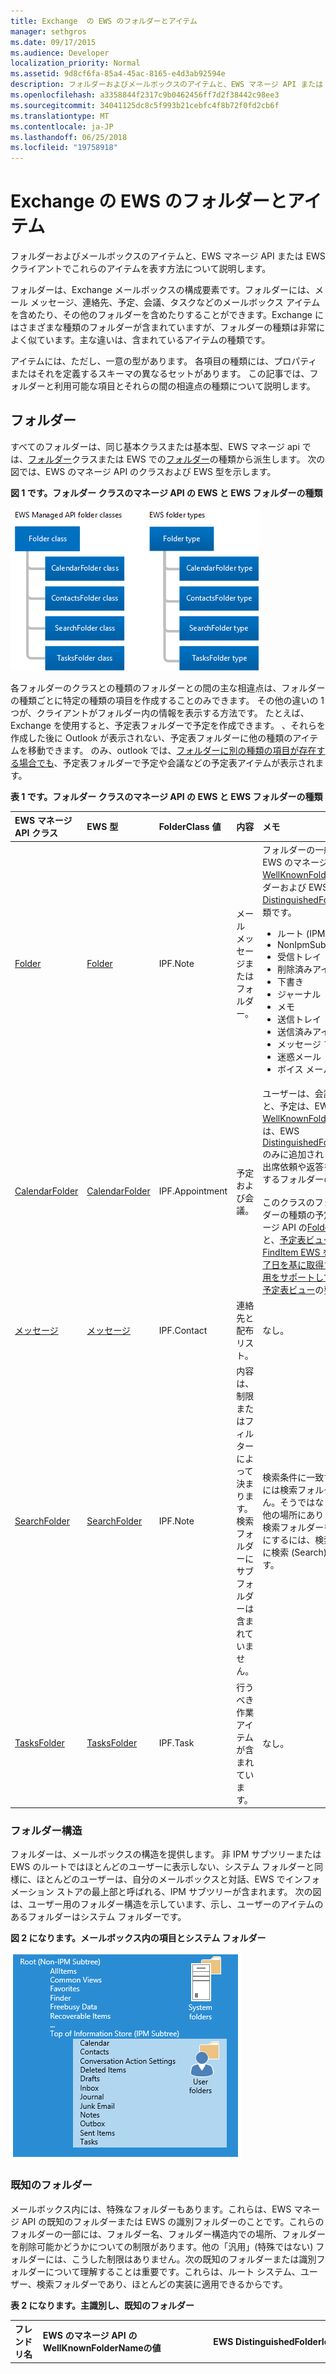 ```yaml
---
title: Exchange  の EWS のフォルダーとアイテム
manager: sethgros
ms.date: 09/17/2015
ms.audience: Developer
localization_priority: Normal
ms.assetid: 9d8cf6fa-85a4-45ac-8165-e4d3ab92594e
description: フォルダーおよびメールボックスのアイテムと、EWS マネージ API または EWS クライアントでこれらのアイテムを表す方法について説明します。
ms.openlocfilehash: a3358844f2317c9b0462456ff7d2f38442c98ee3
ms.sourcegitcommit: 34041125dc8c5f993b21cebfc4f8b72f0fd2cb6f
ms.translationtype: MT
ms.contentlocale: ja-JP
ms.lasthandoff: 06/25/2018
ms.locfileid: "19758918"
---
```

# <a name="folders-and-items-in-ews-in-exchange"></a>Exchange  の EWS のフォルダーとアイテム

フォルダーおよびメールボックスのアイテムと、EWS マネージ API または EWS クライアントでこれらのアイテムを表す方法について説明します。
  
フォルダーは、Exchange メールボックスの構成要素です。フォルダーには、メール メッセージ、連絡先、予定、会議、タスクなどのメールボックス アイテムを含めたり、その他のフォルダーを含めたりすることができます。Exchange にはさまざまな種類のフォルダーが含まれていますが、フォルダーの種類は非常によく似ています。主な違いは、含まれているアイテムの種類です。
  
アイテムには、ただし、一意の型があります。 各項目の種類には、プロパティまたはそれを定義するスキーマの異なるセットがあります。 この記事では、フォルダーと利用可能な項目とそれらの間の相違点の種類について説明します。

<a name="bk_folders"> </a>

## <a name="folders"></a>フォルダー

すべてのフォルダーは、同じ基本クラスまたは基本型、EWS マネージ api では、[フォルダー](http://msdn.microsoft.com/en-us/library/microsoft.exchange.webservices.data.folder%28v=EXCHG.80%29.aspx)クラスまたは EWS での[フォルダー](http://msdn.microsoft.com/library/812948d8-c7db-45ce-bb3a-77233a53a974%28Office.15%29.aspx)の種類から派生します。 次の図では、EWS のマネージ API のクラスおよび EWS 型を示します。 
  
**図 1 です。フォルダー クラスのマネージ API の EWS と EWS フォルダーの種類**

![EWS Managed API Folder クラスから派生するクラスと EWS Folder タイプから派生するタイプ (CalendarFolder、ContactsFolder、SearchFolder、および TasksFolder) が表示された図。](media/Ex2013_Folder_OverviewTypes.png)
  
各フォルダーのクラスとの種類のフォルダーとの間の主な相違点は、フォルダーの種類ごとに特定の種類の項目を作成することのみできます。 その他の違いの 1 つが、クライアントがフォルダー内の情報を表示する方法です。 たとえば、Exchange を使用すると、予定表フォルダーで予定を作成できます。 、それらを作成した後に Outlook が表示されない、予定表フォルダーに他の種類のアイテムを移動できます。 のみ、outlook では、[フォルダーに別の種類の項目が存在する場合でも](folders-and-items-in-ews-in-exchange.md#bk_item)、予定表フォルダーで予定や会議などの予定表アイテムが表示されます。 
  
**表 1 です。フォルダー クラスのマネージ API の EWS と EWS フォルダーの種類**

|**EWS マネージ API クラス**|**EWS 型**|**FolderClass 値**|**内容**|**メモ**|
|:-----|:-----|:-----|:-----|:-----|
|[Folder](http://msdn.microsoft.com/en-us/library/microsoft.exchange.webservices.data.folder%28v=exchg.80%29.aspx) <br/> |[Folder](http://msdn.microsoft.com/library/812948d8-c7db-45ce-bb3a-77233a53a974%28Office.15%29.aspx) <br/> |IPF.Note  <br/> |メール メッセージまたはフォルダー。  <br/> | フォルダーの一般的なクラスまたは EWS のマネージ API の[WellKnownFolderName](http://msdn.microsoft.com/en-us/library/microsoft.exchange.webservices.data.wellknownfoldername%28v=exchg.80%29.aspx)の次のフォルダーおよび EWS [DistinguishedFolderId](http://msdn.microsoft.com/library/50018162-2941-4227-8a5b-d6b4686bb32f%28Office.15%29.aspx)フォルダーの種類です。 <ul><li>  ルート (IPM サブツリー)</li><li>NonIpmSubtree</li><li>受信トレイ</li><li>削除済みアイテム</li><li>下書き</li><li>ジャーナル</li><li>メモ  </li><li>送信トレイ</li><li>送信済みアイテム</li><li>メッセージ フォルダー</li><li>迷惑メール</li><li>ボイス メール</li></ul> |
|[CalendarFolder](http://msdn.microsoft.com/en-us/library/microsoft.exchange.webservices.data.calendarfolder%28v=exchg.80%29.aspx) <br/> |[CalendarFolder](http://msdn.microsoft.com/library/48687a78-e757-4c04-9641-bf4302c6b565%28Office.15%29.aspx) <br/> |IPF.Appointment  <br/> |予定および会議。  <br/> |ユーザーは、会議出席依頼に応答すると、予定は、EWS のマネージ API の[WellKnownFolderName.Calendar](http://msdn.microsoft.com/en-us/library/microsoft.exchange.webservices.data.wellknownfoldername%28v=exchg.80%29.aspx)または、EWS [DistinguishedFolderId.CalendarFolder](http://msdn.microsoft.com/library/50018162-2941-4227-8a5b-d6b4686bb32f%28Office.15%29.aspx)のみに追加されます。 これらは、会議出席依頼や返答を自動対話をサポートするフォルダーのみです。  <br/><br/>このクラスのフォルダーまたはフォルダーの種類の予定と会議の EWS のマネージ API の[Folder.FindItem](http://msdn.microsoft.com/en-us/library/microsoft.exchange.webservices.data.folder.finditems%28v=EXCHG.80%29.aspx)メソッドと、[予定表ビュー](http://msdn.microsoft.com/EN-US/library/microsoft.exchange.webservices.data.calendarview%28v=exchg.80%29.aspx)クラス、または[FindItem EWS を使用して開始日と終了日を基に取得する予定表ビューの使用をサポートしています。](http://msdn.microsoft.com/library/ebad6aae-16e7-44de-ae63-a95b24539729%28Office.15%29.aspx)操作および[予定表ビュー](http://msdn.microsoft.com/library/a4a953b8-0710-416c-95ef-59e51eba9982%28Office.15%29.aspx)の要素です。  <br/> |
|[メッセージ](http://msdn.microsoft.com/en-us/library/microsoft.exchange.webservices.data.contactsfolder%28v=exchg.80%29.aspx) <br/> |[メッセージ](http://msdn.microsoft.com/library/6c299de8-2087-4aeb-8e66-2bc7586509a6%28Office.15%29.aspx) <br/> |IPF.Contact  <br/> |連絡先と配布リスト。  <br/> |なし。  <br/> |
|[SearchFolder](http://msdn.microsoft.com/en-us/library/microsoft.exchange.webservices.data.searchfolder%28v=exchg.80%29.aspx) <br/> |[SearchFolder](http://msdn.microsoft.com/library/1a7d408b-2e98-4391-8834-085ed6d5757c%28Office.15%29.aspx) <br/> |IPF.Note  <br/> |内容は、制限またはフィルターによって決まります。検索フォルダーにサブフォルダーは含まれていません。  <br/> |検索条件に一致するアイテムは、実際には検索フォルダーに含まれていません。そうではなく、メールボックスの他の場所にあります。  <br/> 検索フォルダーを Outlook で使用可能にするには、検索 (Finder) フォルダーに検索 (Search) フォルダーを作成します。  <br/> |
|[TasksFolder](http://msdn.microsoft.com/en-us/library/microsoft.exchange.webservices.data.tasksfolder%28v=exchg.80%29.aspx) <br/> |[TasksFolder](http://msdn.microsoft.com/library/5a9a4612-8064-4986-b467-c44f268c64df%28Office.15%29.aspx) <br/> |IPF.Task  <br/> |行うべき作業アイテムが含まれています。  <br/> |なし。  <br/> |
   
### <a name="folder-structure"></a>フォルダー構造

フォルダーは、メールボックスの構造を提供します。 非 IPM サブツリーまたは EWS のルートではほとんどのユーザーに表示しない、システム フォルダーと同様に、ほとんどのユーザーは、自分のメールボックスと対話、EWS でインフォメーション ストアの最上部と呼ばれる、IPM サブツリーが含まれます。 次の図は、ユーザー用のフォルダー構造を示しています、示し、ユーザーのアイテムのあるフォルダーはシステム フォルダーです。
  
**図 2 になります。メールボックス内の項目とシステム フォルダー**

![ルート内のシステム フォルダー (インフォメーション ストア内の Favorites、Finder、FreeBusy Data、Top など) が示された図。インフォメーション ストアの Top には、Calendar、Contacts などのユーザー フォルダーがあります。](media/Ex2013_Folder_OverviewSampleHierarchy.png)
  
### <a name="well-known-folders"></a>既知のフォルダー

メールボックス内には、特殊なフォルダーもあります。これらは、EWS マネージ API の既知のフォルダーまたは EWS の識別フォルダーのことです。これらのフォルダーの一部には、フォルダー名、フォルダー構造内での場所、フォルダーを削除可能かどうかについての制限があります。他の「汎用」(特殊ではない) フォルダーには、こうした制限はありません。次の既知のフォルダーまたは識別フォルダーについて理解することは重要です。これらは、ルート システム、ユーザー、検索フォルダーであり、ほとんどの実装に適用できるからです。  
  
**表 2 になります。主識別し、既知のフォルダー**

|**フレンドリ名**|**EWS のマネージ API の**WellKnownFolderName**の値**|**EWS **DistinguishedFolderId**値**|**説明**|
|:-----|:-----|:-----|:-----|
|ルート (非 IPM サブツリー)  <br/> |WellKnownFolderName.Root  <br/> |DistinguishedFolderId.root  <br/> |非 IPM サブツリーとも呼ばれる、メールボックスのルート フォルダーが含まれます。このフォルダーには親が含まれていないため、フォルダーを移動、コピー、名前変更、削除することはできません。各メッセージ ストアには 1 つのルート フォルダーだけが含まれます。  <br/> |
|インフォメーション ストアの先頭 (IPM サブツリー)  <br/> |WellKnownFolderName.MsgFolderRoot  <br/> |DistinguishedFolderId.msgfolderroot  <br/> |受信トレイやユーザーのその他のフォルダーが含まれます。   <br/> |
|検索 (検索フォルダー)  <br/> |WellKnownFolderName.SearchFolders  <br/> |DistinguishedFolderId.searchfolders  <br/> |Outlook で表示可能な検索フォルダーが含まれます。  <br/> |
   
EWS のマネージ API の[WellKnownFolderName](http://msdn.microsoft.com/en-us/library/microsoft.exchange.webservices.data.folder.wellknownfoldername%28v=exchg.80%29.aspx)プロパティの値の一覧は、 [WellKnownFolderName](http://msdn.microsoft.com/en-us/library/microsoft.exchange.webservices.data.wellknownfoldername%28v=EXCHG.80%29.aspx)列挙体を参照してください。 EWS **DistinguishedFolderId**の値の一覧は、 [DistinguishedFolderId](http://msdn.microsoft.com/library/50018162-2941-4227-8a5b-d6b4686bb32f%28Office.15%29.aspx)を参照してください。
  
### <a name="folder-properties"></a>フォルダー プロパティ

EWS マネージ API では、[[フォルダーのプロパティ](http://msdn.microsoft.com/en-us/library/microsoft.exchange.webservices.data.folder_properties%28v=exchg.80%29.aspx)はすべて、基本クラスから派生[フォルダー](http://msdn.microsoft.com/en-us/library/microsoft.exchange.webservices.data.folder%28v=EXCHG.80%29.aspx)です。 EWS、すべてのフォルダーが[フォルダー](http://msdn.microsoft.com/library/812948d8-c7db-45ce-bb3a-77233a53a974%28Office.15%29.aspx)の種類で使用可能なフォルダーの要素を使用します。 フォルダー関連のプロパティおよび要素のほとんどは簡単です (親フォルダーの ID、表示名、およびなど) がいくつかは、少しより詳細な説明を必要とします。 
  
EWS のマネージ API の[Folder.FolderClass](http://msdn.microsoft.com/en-us/library/microsoft.exchange.webservices.data.folder.folderclass%28v=EXCHG.80%29.aspx)プロパティまたは EWS [FolderClass](http://msdn.microsoft.com/library/0041d135-2869-4612-89a5-d1aa86aa1093%28Office.15%29.aspx)要素に次の注意事項が適用されます。 
  
- 場合は、派生クラス型、またはフォルダーの設定、プロパティ、または要素の値が一致しなければなりません。 たとえば、 **FolderClass**プロパティまたは要素はフォルダーは、クラスの中に、[連絡先] フォルダーまたは予定表フォルダーのフォルダーの種類を示しますに示すことはできません。 
    
- 汎用フォルダーの種類のフォルダーを作成し、 **FolderClass**プロパティまたは要素を指定できます。 またはいずれかの[フォルダーを作成する](how-to-work-with-folders-by-using-ews-in-exchange.md#bk_createfolderewsma)特定の種類の**FolderClass**プロパティまたは要素を設定できます。 両方のオプションは、同じ結果を作成します。 
    
- フォルダーの特定の種類を作成することによって、または**FolderClass**プロパティまたは要素自体を設定することにより、 **FolderClass**の値を設定した後は変更できません。 などの IPF を変更することはできません。IPF にフォルダーをメモします。フォルダーにお問い合わせください。 IPF に変更することができます、ただし、します。Note.Contoso フォルダーです。 
    
- 定義済みのプレフィックスのいずれかを使用しない任意の**FolderClass**値は、IPF として扱われます。注フォルダーです。 たとえば、IAmAFolderClass の**FolderClass**の値は、IPF として扱われます。注フォルダーです。 
    
フォルダー クラス値は、拡張可能です。 つまり、表 1 に記載されているデフォルトの**FolderClass**値は、プレフィックスとして扱われます。 カスタム値を追加することができます。 たとえば、IPF の**FolderClass**値を持つフォルダーを作成することができます。Contact.Contoso、およびそれは、連絡先フォルダーとして扱われます。 
  
どのようなように、フォルダーに、クライアントが持っているアクセス許可を削除、読み取り、および、EWS のマネージ API の[Folder.EffectiveRights](http://msdn.microsoft.com/en-us/library/microsoft.exchange.webservices.data.folder.effectiverights%28v=EXCHG.80%29.aspx)プロパティまたは EWS [EffectiveRights](http://msdn.microsoft.com/library/bf5278eb-3a1a-4d27-9d16-b8be043bb023%28Office.15%29.aspx)要素を使用して、変更を確認できます。 
  
### <a name="public-folders"></a>パブリック フォルダー

パブリック フォルダーは、共有のアクセス用に設計され、収集、整理、およびワークグループまたは組織内の他のユーザーと情報を共有する簡単で効果的な方法を提供します。 配布グループのコンテンツをアーカイブするのにパブリック フォルダーを使用することもできます。 パブリック フォルダーに関する詳細な情報は、 [EWS を使って Exchange パブリック フォルダーにアクセス](public-folder-access-with-ews-in-exchange.md)を参照してください。

<a name="bk_hiddenfolders"> </a>

### <a name="hidden-folders"></a>隠しフォルダー

Exchange がメールボックスのルートに作成するすべてのフォルダーは非表示、およびインフォメーション ストア上の [追加のフォルダーを非表示にするのには EWS のマネージ API または EWS を使用することができます。 隠しフォルダーの詳細については、 [Exchange で EWS を使用して非表示のフォルダーを操作](how-to-work-with-hidden-folders-by-using-ews-in-exchange.md)を参照してください。 

<a name="bk_hiddenfolders"> </a>

### <a name="search-folders"></a>検索フォルダー

検索フォルダーは、プロパティまたは検索フィルターを定義する要素がない限り、通常のフォルダーと同じようにします。 、Exchange メールボックス内の任意のフォルダーに検索フォルダーを作成することができ、他の任意のフォルダーを作成するのと同じ方法でそれらを作成します。 ただし、検索フォルダーの Outlook、Outlook Web App、または Outlook Live で表示するのには、EWS のマネージ API を使用して作成する[SearchFolder](http://msdn.microsoft.com/en-us/library/microsoft.exchange.webservices.data.searchfolder%28v=exchg.80%29.aspx)オブジェクト置く必要があります[WellKnownFolderName.SearchFolders](http://msdn.microsoft.com/en-us/library/microsoft.exchange.webservices.data.wellknownfoldername%28v=exchg.80%29.aspx)フォルダー、および[SearchFolder](http://msdn.microsoft.com/library/1a7d408b-2e98-4391-8834-085ed6d5757c%28Office.15%29.aspx)EWS を使用して作成する型は、 [DistinguishedFolderId.SearchFolders](http://msdn.microsoft.com/library/50018162-2941-4227-8a5b-d6b4686bb32f%28Office.15%29.aspx)フォルダーにある必要があります。 検索フォルダー作成する場合は別の場所にも使用可能になるし、カスタム クライアント アプリケーションで表示することができます。 

<a name="bk_item"> </a>

## <a name="items"></a>アイテム

Exchange 内では、**アイテム**を使用して、個々 の電子メール メッセージ、予定、会議、連絡先、配布リスト、タスク、投稿、およびメールボックス内の項目を表します。 項目は、いずれかの厳密に型指定、関連付けられている特定のクラスまたはスキーマ、または厳密に型指定されない場合とも呼ばれる汎用的なアイテムであることを意味します。 汎用アイテムは、EWS の EWS のマネージ API と[アイテム](http://msdn.microsoft.com/library/4dfe8f48-e7b4-444d-bdf9-a34e180f598b%28Office.15%29.aspx)の種類の[項目](http://msdn.microsoft.com/en-us/library/microsoft.exchange.webservices.data.item%28v=exchg.80%29.aspx)のオブジェクトです。 電子メール メッセージ、連絡先、配布リスト、投稿などの共通の項目とタスクは、厳密に型指定にスキーマの特定のプロパティまたは要素を設定することができます。 
  
**表 3。厳密に型指定された項目**

|**EWS のマネージ API の項目の種類**|**EWS 項目要素**|
|:-----|:-----|
|[Appointment](http://msdn.microsoft.com/en-us/library/microsoft.exchange.webservices.data.appointment%28v=exchg.80%29.aspx) <br/> |[カレンダー項目](http://msdn.microsoft.com/library/b0c1fd27-b6da-46e5-88b8-88f00c71ba80%28Office.15%29.aspx) <br/> |
|[Contact](http://msdn.microsoft.com/en-us/library/microsoft.exchange.webservices.data.contact%28v=exchg.80%29.aspx) <br/> |[Contact](http://msdn.microsoft.com/library/66bfff50-7a91-4d81-b6a0-610b9962f677%28Office.15%29.aspx) <br/> |
|[ContactGroup](http://msdn.microsoft.com/en-us/library/microsoft.exchange.webservices.data.contactgroup%28v=exchg.80%29.aspx) <br/> |[DistributionList](http://msdn.microsoft.com/library/f65aea01-e870-44a2-8571-fa6c001341cc%28Office.15%29.aspx) <br/> |
|[なか](http://msdn.microsoft.com/en-us/library/microsoft.exchange.webservices.data.emailmessage%28v=exchg.80%29.aspx) <br/> |[Message](http://msdn.microsoft.com/library/2400b33c-43b2-4fc2-b6fb-275a99e0e810%28Office.15%29.aspx) <br/> |
|[PostItem](http://msdn.microsoft.com/en-us/library/microsoft.exchange.webservices.data.postitem%28v=exchg.80%29.aspx) <br/> |[PostItem](http://msdn.microsoft.com/library/7727ed84-9591-4a1c-bb04-12129926499b%28Office.15%29.aspx) <br/> |
|[Task](http://msdn.microsoft.com/en-us/library/microsoft.exchange.webservices.data.task%28v=exchg.80%29.aspx) <br/> |[タスク](http://msdn.microsoft.com/library/7c84927e-db28-4c5d-b0b5-cbcc2b88d869%28Office.15%29.aspx) <br/> |
   
EWS のマネージ API を厳密にする項目[の項目](http://msdn.microsoft.com/en-us/library/microsoft.exchange.webservices.data.item%28v=EXCHG.80%29.aspx)の基本クラスから派生します。 ただし、通常直接操作する表 3 に記載されている派生型のいずれかと**アイテム**のクラスではなく。 [ItemCollection](http://msdn.microsoft.com/en-us/library/dd634001%28v=EXCHG.80%29.aspx)クラスを使用するときに、**項目**のクラスのインスタンスを直接使用する可能性があります。 その場合は、**項目**のクラスのインスタンスを表すストア内のアイテムの種類を決定するロジックを実装する必要があります。 そのアイテムを操作するには、アイテムを表すクラスのインスタンスを使用して項目に連結する必要があります。 
  
### <a name="items-in-folders"></a>フォルダー内のアイテム

一部のフォルダーには、格納できるアイテムの種類について制限があります。これらは、Exchange メールボックス データベースがフォルダーに適用する制限であり、クライアント ビューの制限ではありません。  
  
**表 4 です。フォルダーのアイテムの制限**

|**EWS で API フォルダー管理クラス**|**EWS のフォルダーの種類**|**Restriction**|
|:-----|:-----|:-----|
|[フォルダーの基本クラス](http://msdn.microsoft.com/en-us/library/microsoft.exchange.webservices.data.folder%28v=exchg.80%29.aspx) <br/> |[Folder](http://msdn.microsoft.com/library/812948d8-c7db-45ce-bb3a-77233a53a974%28Office.15%29.aspx) <br/> |EWS のマネージ API の[なか](http://msdn.microsoft.com/en-us/library/microsoft.exchange.webservices.data.emailmessage%28v=exchg.80%29.aspx)の新しいオブジェクトと[PostItem](http://msdn.microsoft.com/en-us/library/microsoft.exchange.webservices.data.postitem%28v=exchg.80%29.aspx)オブジェクトでは、EWS の[メッセージ](http://msdn.microsoft.com/library/2400b33c-43b2-4fc2-b6fb-275a99e0e810%28Office.15%29.aspx)の種類または**PostItem**の種類は、一般的なフォルダーの中にのみ作成できます。 汎用フォルダーは、他の項目の種類に移動することができますが、クライアントは表示されませんがあります。  <br/> |
|[CalendarFolder](http://msdn.microsoft.com/en-us/library/microsoft.exchange.webservices.data.calendarfolder%28v=exchg.80%29.aspx) <br/> |[CalendarFolder](http://msdn.microsoft.com/library/48687a78-e757-4c04-9641-bf4302c6b565%28Office.15%29.aspx) <br/> |EWS のマネージ API の[予定](http://msdn.microsoft.com/en-us/library/microsoft.exchange.webservices.data.appointment%28v=exchg.80%29.aspx)の新しいオブジェクトおよび EWS[カレンダー項目](http://msdn.microsoft.com/library/b0c1fd27-b6da-46e5-88b8-88f00c71ba80%28Office.15%29.aspx)の種類は、予定表フォルダーでのみ作成できます。 予定表] フォルダーにその他の項目の種類を移動することができますが、クライアントは表示されませんがあります。  <br/> |
|[メッセージ](http://msdn.microsoft.com/en-us/library/microsoft.exchange.webservices.data.contactsfolder%28v=exchg.80%29.aspx) <br/> |[メッセージ](http://msdn.microsoft.com/library/6c299de8-2087-4aeb-8e66-2bc7586509a6%28Office.15%29.aspx) <br/> |新しい EWS のマネージ API の[連絡先](http://msdn.microsoft.com/en-us/library/microsoft.exchange.webservices.data.contact%28v=exchg.80%29.aspx)オブジェクトと[ContactGroup](http://msdn.microsoft.com/en-us/library/microsoft.exchange.webservices.data.contactgroup%28v=exchg.80%29.aspx)オブジェクト、または EWS[連絡先](http://msdn.microsoft.com/library/66bfff50-7a91-4d81-b6a0-610b9962f677%28Office.15%29.aspx)型または[DistributionList](http://msdn.microsoft.com/library/f65aea01-e870-44a2-8571-fa6c001341cc%28Office.15%29.aspx)型は、連絡先フォルダーでのみ作成できます。 連絡先フォルダーにその他の項目の種類を移動することができますが、クライアントに表示されません。  <br/> |
|[SearchFolder](http://msdn.microsoft.com/en-us/library/microsoft.exchange.webservices.data.searchfolder%28v=exchg.80%29.aspx) <br/> |[SearchFolder](http://msdn.microsoft.com/library/1a7d408b-2e98-4391-8834-085ed6d5757c%28Office.15%29.aspx) <br/> |制限はありません。アイテムは実際には検索フォルダー内に存在しません。これらは、メールボックス内の別の場所に存在します。  <br/> |
|[TasksFolder](http://msdn.microsoft.com/en-us/library/microsoft.exchange.webservices.data.tasksfolder%28v=exchg.80%29.aspx) <br/> |[TasksFolder](http://msdn.microsoft.com/library/5a9a4612-8064-4986-b467-c44f268c64df%28Office.15%29.aspx) <br/> |新しい EWS マネージ API[タスク](http://msdn.microsoft.com/en-us/library/microsoft.exchange.webservices.data.task%28v=exchg.80%29.aspx)オブジェクトまたは EWS の[タスク](http://msdn.microsoft.com/library/7c84927e-db28-4c5d-b0b5-cbcc2b88d869%28Office.15%29.aspx)の種類は、[仕事] フォルダーでのみ作成できます。 タスク] フォルダーにその他の項目の種類を移動することができますが、クライアントに表示されません。  <br/> |

<a name="bk_upgrading"> </a>

## <a name="upgrading-from-earlier-product-versions"></a>以前の製品バージョンからのアップグレード

フォルダーの大部分は以前のバージョンおよび現在の製品バージョンで変更されていないままであります。 ただし、Exchange の以前のバージョンでの管理フォルダーを使用して、メッセージング レコード管理 (MRM) を実行することに注意してください。 Exchange のオンライン、Exchange オンライン Office 365 の一部のバージョンの Exchange が Exchange 2013 で始まるとは、MRM のリテンション ・ ポリシーを使用します。 [アップグレード ・ リテンション ・ ポリシーを使用するフォルダーを管理する](http://technet.microsoft.com/en-us/library/dd298032%28v=exchg.150%29.aspx)ことができます。 
  
以前および現在の製品バージョンで、アイテムは変更されていません。

<a name="bk_inthissection"> </a>

## <a name="in-this-section"></a>このセクションの内容

- [Exchange EWS を使用してフォルダーを操作します。](how-to-work-with-folders-by-using-ews-in-exchange.md)
    
- [Exchange EWS を使用して非表示のフォルダーの操作します。](how-to-work-with-hidden-folders-by-using-ews-in-exchange.md)
    
- [EWS を使用して Exchange で Exchange メールボックスのアイテムを扱う](how-to-work-with-exchange-mailbox-items-by-using-ews-in-exchange.md)
    
- [Exchange EWS を使用して項目を削除します。](deleting-items-by-using-ews-in-exchange.md)
    
- [エクスポートし、Exchange の EWS を使用してアイテムをインポート](exporting-and-importing-items-by-using-ews-in-exchange.md)
    
## <a name="see-also"></a>関連項目

- [Exchange の Web サービス クライアントを開発する](develop-web-service-clients-for-exchange.md)   
- [Exchange で Web サービスの使用を開始する](start-using-web-services-in-exchange.md)   
- [Exchange の EWS クライアントの設計の概要](ews-client-design-overview-for-exchange.md)
    

